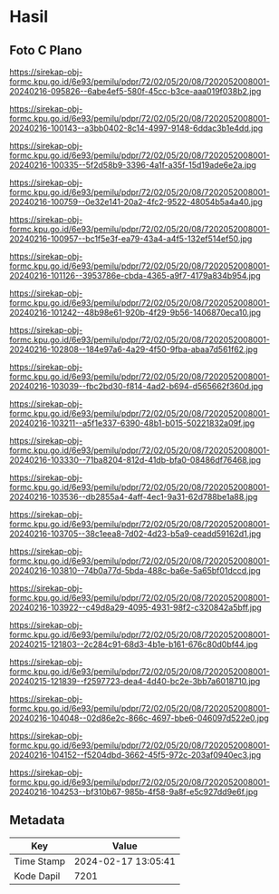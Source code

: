 # Hasil

## Foto C Plano

https://sirekap-obj-formc.kpu.go.id/6e93/pemilu/pdpr/72/02/05/20/08/7202052008001-20240216-095826--6abe4ef5-580f-45cc-b3ce-aaa019f038b2.jpg

https://sirekap-obj-formc.kpu.go.id/6e93/pemilu/pdpr/72/02/05/20/08/7202052008001-20240216-100143--a3bb0402-8c14-4997-9148-6ddac3b1e4dd.jpg

https://sirekap-obj-formc.kpu.go.id/6e93/pemilu/pdpr/72/02/05/20/08/7202052008001-20240216-100335--5f2d58b9-3396-4a1f-a35f-15d19ade6e2a.jpg

https://sirekap-obj-formc.kpu.go.id/6e93/pemilu/pdpr/72/02/05/20/08/7202052008001-20240216-100759--0e32e141-20a2-4fc2-9522-48054b5a4a40.jpg

https://sirekap-obj-formc.kpu.go.id/6e93/pemilu/pdpr/72/02/05/20/08/7202052008001-20240216-100957--bc1f5e3f-ea79-43a4-a4f5-132ef514ef50.jpg

https://sirekap-obj-formc.kpu.go.id/6e93/pemilu/pdpr/72/02/05/20/08/7202052008001-20240216-101126--3953786e-cbda-4365-a9f7-4179a834b954.jpg

https://sirekap-obj-formc.kpu.go.id/6e93/pemilu/pdpr/72/02/05/20/08/7202052008001-20240216-101242--48b98e61-920b-4f29-9b56-1406870eca10.jpg

https://sirekap-obj-formc.kpu.go.id/6e93/pemilu/pdpr/72/02/05/20/08/7202052008001-20240216-102808--184e97a6-4a29-4f50-9fba-abaa7d561f62.jpg

https://sirekap-obj-formc.kpu.go.id/6e93/pemilu/pdpr/72/02/05/20/08/7202052008001-20240216-103039--fbc2bd30-f814-4ad2-b694-d565662f360d.jpg

https://sirekap-obj-formc.kpu.go.id/6e93/pemilu/pdpr/72/02/05/20/08/7202052008001-20240216-103211--a5f1e337-6390-48b1-b015-50221832a09f.jpg

https://sirekap-obj-formc.kpu.go.id/6e93/pemilu/pdpr/72/02/05/20/08/7202052008001-20240216-103330--71ba8204-812d-41db-bfa0-08486df76468.jpg

https://sirekap-obj-formc.kpu.go.id/6e93/pemilu/pdpr/72/02/05/20/08/7202052008001-20240216-103536--db2855a4-4aff-4ec1-9a31-62d788be1a88.jpg

https://sirekap-obj-formc.kpu.go.id/6e93/pemilu/pdpr/72/02/05/20/08/7202052008001-20240216-103705--38c1eea8-7d02-4d23-b5a9-ceadd59162d1.jpg

https://sirekap-obj-formc.kpu.go.id/6e93/pemilu/pdpr/72/02/05/20/08/7202052008001-20240216-103810--74b0a77d-5bda-488c-ba6e-5a65bf01dccd.jpg

https://sirekap-obj-formc.kpu.go.id/6e93/pemilu/pdpr/72/02/05/20/08/7202052008001-20240216-103922--c49d8a29-4095-4931-98f2-c320842a5bff.jpg

https://sirekap-obj-formc.kpu.go.id/6e93/pemilu/pdpr/72/02/05/20/08/7202052008001-20240215-121803--2c284c91-68d3-4b1e-b161-676c80d0bf44.jpg

https://sirekap-obj-formc.kpu.go.id/6e93/pemilu/pdpr/72/02/05/20/08/7202052008001-20240215-121839--f2597723-dea4-4d40-bc2e-3bb7a6018710.jpg

https://sirekap-obj-formc.kpu.go.id/6e93/pemilu/pdpr/72/02/05/20/08/7202052008001-20240216-104048--02d86e2c-866c-4697-bbe6-046097d522e0.jpg

https://sirekap-obj-formc.kpu.go.id/6e93/pemilu/pdpr/72/02/05/20/08/7202052008001-20240216-104152--f5204dbd-3662-45f5-972c-203af0940ec3.jpg

https://sirekap-obj-formc.kpu.go.id/6e93/pemilu/pdpr/72/02/05/20/08/7202052008001-20240216-104253--bf310b67-985b-4f58-9a8f-e5c927dd9e6f.jpg


## Metadata

| Key        | Value               |
| ---------- | ------------------- |
| Time Stamp | 2024-02-17 13:05:41 |
| Kode Dapil | 7201                |



